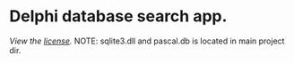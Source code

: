 Delphi database search app.
================
*View the [license](https://github.com/zingmars/Pascal-School-DB/blob/master/LICENSE).*
NOTE: sqlite3.dll and pascal.db is located in main project dir.